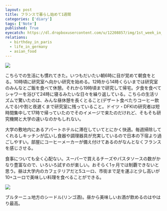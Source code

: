 ```yaml
---
layout: post
title: フランスで暮らし始めて1週間
categories: ['diary']
tags: ['Note']
published: True
eyecatch: https://dl.dropboxusercontent.com/u/12208857/img/1st_week_in_france01.jpg
relations:
  - birthday_in_paris
  - life_in_germany
  - asian_food
---
```


<img src="https://dl.dropboxusercontent.com/u/12208857/img/1st_week_in_france01.jpg" class="image-on-frame image-fade">

こちらでの生活にも慣れてきた。いつもだいたい朝6時に目が覚めて朝食をとる。10時頃に研究室へ向かい研究を始める。12時から14時くらいまでは研究室のみんなとご飯を食べて休憩。それから19時頃まで研究して帰宅。夕食を食べてシャワーを浴びて24時に寝るみたいな日々を繰り返している。こちらの生活リズムで驚いたのは、みんな昼休憩を長くとること(デザート食べたりコーヒー飲んでる)や割と夜遅くまで研究室に残っていること。ドイツ・DFKIの研究者は短時間集中して17時で帰っていたのでそのイメージで来たのだけれど、そもそも研究機関と大学の違いなのかもしれない。

大学の敷地内にあるアパートホテルに滞在していてとにかく快適。毎週掃除してくれるしキッチンが広いし食器や調理器具が充実しているので日本の下宿より過ごしやすい。部屋にコーヒーメーカーが備え付けてあるのがなんとなくフランスを感じさせる。

食事についても全く心配ない。スーパーで買えるチーズやパスタソースの数がかなり豊富なので、いろいろ試すのが楽しい。おそらく1ヶ月では制覇できないと思う。昼は大学内のカフェテリアだと5ユーロ、市街まで足を運ぶと少し高いが10+ユーロで美味しい料理を食べることができる。

<img src="https://dl.dropboxusercontent.com/u/12208857/img/1st_week_in_france02.jpg" class="image-on-frame-small image-fade">

ブルターニュ地方のシードル(リンゴ酒)。昼から美味しいお酒が飲めるのはやはり最高。